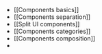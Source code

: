 - [[Components basics]]
- [[Components separation]]
- [[Split UI components]]
- [[Components categories]]
- [[Components composition]]
- 